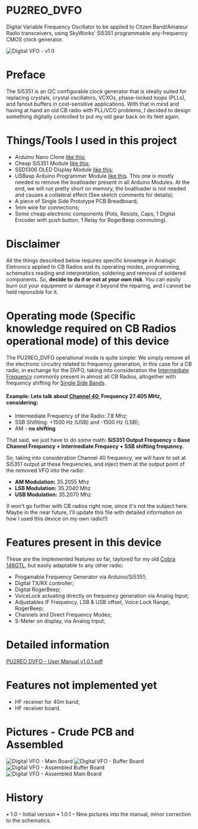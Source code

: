 # PU2REO_DVFO
Digital Variable Frequency Oscillator to be applied to Citzen Band/Amateur Radio transceivers, using SkyWorks' Si5351 programmable any-frequency CMOS clock generator.

![Digital VFO - v1.0](Images/Image01.jpeg "Digital VFO Splash Screen")

# Preface
The Si5351 is an I2C configurable clock generator that is ideally suited for replacing crystals, crystal oscillators, VCXOs, phase-locked loops (PLLs), and fanout buffers in cost-sensitive applications.
With that in mind and having at hand an old CB radio with PLL/VCO problems, I decided to design something digitally controlled to put my old gear back on its feet again.

# Things/Tools I used in this project
- Arduino Nano Clone [like this](https://www.google.com/search?q=aliexpress+arduino+nano);
- Cheap Si5351 Module [like this](https://www.google.com/search?q=aliexpress+Si5351+module);
- SSD1306 OLED Display Module [like this](https://www.google.com/search?q=aliexpress+ssd1306+oled+display+arduino);
- USBasp Arduino Programmer Module [like this](https://www.google.com/search?q=aliexpress+arduino+usbasp+programmer). This one is mostly needed to remove the boatloader present in all Arduino Modules. At the end, we will run pretty short on memory, the boatloader is not needed and causes a collateral effect (See sketch comments for details);
- A piece of Single Side Prototype PCB Breadboard;
- 1mm wire for connections;
- Some cheap electronic components (Pots, Resists, Caps, 1 Digital Encoder with push button, 1 Relay for RogerBeep commuting).

# Disclaimer
All the things described below requires specific knowlege in Analogic Eletronics applied to CB Radios and its operating modes, programming, schematics reading and interpretation, soldering and removal of soldered components. So, **decide to do it or not at your own risk**. You can easily burn out your equipment or damage it beyond the reparing, and I cannot be held reponsible for it.

# Operating mode (Specific knowledge required on CB Radios operational mode) of this device
The PU2REO_DVFO operational mode is quite simple: We simply remove all the electronic circuitry related to frequency generation, in this case for a CB radio, in exchange for the DVFO, taking into consideration the [Intermediate Frequency](https://en.wikipedia.org/wiki/Intermediate_frequency) commonly present in almost all CB Radios, altogether with frequency shifting for [Single Side Bands](https://en.wikipedia.org/wiki/Single-sideband_modulation).

#### Example: Lets talk about [Channel 40](https://www.fcc.gov/wireless/bureau-divisions/mobility-division/citizens-band-radio-service-cbrs), Frequency 27.405 MHz, considering:
  - Intermediate Frequency of the Radio: 7.8 Mhz;
  - SSB Shifiting: +1500 Hz (USB) and -1500 Hz (LSB);
  - AM - **no shifting**

That said, we just have to do some math: **Si5351 Output Frequency = Base Channel Frequency + Intermediate Frequecy + SSB shifting frequency**.

So, taking into consideration Channel 40 frequency, we will have to set at Si5351 output at these frequencies, and inject them at the output point of the removed VFO into the radio:
  * **AM Modulation:** 35.2055 Mhz
  * **LSB Modulation:** 35.2040 Mhz
  * **USB Modulation:** 35.2070 Mhz

(I won't go further with CB radios right now, since it's not the subject here. Maybe in the near future, I'll update this file with detailed information on how I used this device on my own radio!!)

# Features present in this device
These are the implemented features so far, taylored for my old [Cobra 148GTL](https://www.rigpix.com/cbfreeband/cobra_148gtl_older.htm), but easily adaptable to any other radio:
  - Progamable Frequency Generator via Arduino/Si5351;
  - Digital TX/RX controller;
  - Digital RogerBeep;
  - VoiceLock actuating directly on frequency generation via Analog Input;
  - Adjustables IF Frequency, LSB & USB offset, Voice Lock Range, RogerBeep;
  - Channels and Direct Frequency Modes;
  - S-Meter on display, via Analog Input;

# Detailed information
[PU2REO DVFO - User Manual v1.0.1.pdf](Documents/PU2REO%20DVFO%20-%20User%20Manual%20v1.0.1.pdf "PU2REO DVFO - User Manual v1.0.1.pdf")

# Features not implemented yet
  - HF receiver for 40m band;
  - HF receiver board.

# Pictures - Crude PCB and Assembled
![Digital VFO - Main Board](Images/Image04.png "Digital VFO - Main Board")
![Digital VFO - Buffer Board](Images/Image05.png "Digital VFO - Buffer Board")
![Digital VFO - Assembled Buffer Board](Images/Image06.jpeg "Digital VFO - Assembled Buffer Board")
![Digital VFO - Assembled Main Board](Images/Image07.jpeg "Digital VFO - Assembled Main Board")

# History
•	1.0 – Initial version
•	1.0.1 – New pictures into the manual, minor correction to the schematics.
